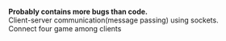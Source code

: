 <b>Probably contains more bugs than code.</b>
<br>
Client-server communication(message passing) using sockets.
<br>
Connect four game among clients
